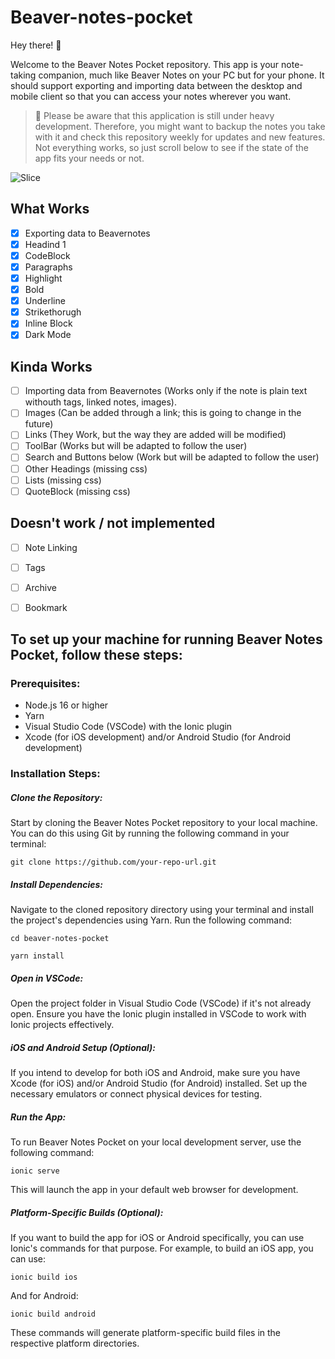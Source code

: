 # Beaver-notes-pocket

Hey there! 👋 

Welcome to the Beaver Notes Pocket repository. This app is your note-taking companion, much like Beaver Notes on your PC but for your phone. It should support exporting and importing data between the desktop and mobile client so that you can access your notes wherever you want.

> 🔩 Please be aware that this application is still under heavy development. Therefore, you might want to backup the notes you take with it and check this repository weekly for updates and new features. Not everything works, so just scroll below to see if the state of the app fits your needs or not.


![Slice](https://github.com/Daniele-rolli/Beaver-notes-pocket/assets/67503004/05e6a41c-3113-46b6-8574-7cf97d6e2722)

## What Works 

- [x] Exporting data to Beavernotes
- [x] Headind 1
- [x] CodeBlock
- [x] Paragraphs
- [x] Highlight
- [x] Bold
- [x] Underline
- [x] Strikethorugh
- [x] Inline Block
- [x] Dark Mode

## Kinda Works

- [ ] Importing data from Beavernotes (Works only if the note is plain text withouth tags, linked notes, images).
- [ ] Images (Can be added through a link; this is going to change in the future)
- [ ] Links (They Work, but the way they are added will be modified)
- [ ] ToolBar (Works but will be adapted to follow the user)
- [ ] Search and Buttons below (Work but will be adapted to follow the user)
- [ ] Other Headings (missing css)
- [ ] Lists (missing css)
- [ ] QuoteBlock (missing css)

## Doesn't work / not implemented 

- [ ] Note Linking
- [ ] Tags
- [ ] Archive
- [ ] Bookmark
  

## To set up your machine for running Beaver Notes Pocket, follow these steps:

### Prerequisites:

- Node.js 16 or higher
- Yarn
- Visual Studio Code (VSCode) with the Ionic plugin
- Xcode (for iOS development) and/or Android Studio (for Android development)

### Installation Steps:

##### Clone the Repository: 
Start by cloning the Beaver Notes Pocket repository to your local machine. You can do this using Git by running the following command in your terminal:
```
git clone https://github.com/your-repo-url.git
```
##### Install Dependencies: 
Navigate to the cloned repository directory using your terminal and install the project's dependencies using Yarn. Run the following command:
```
cd beaver-notes-pocket
```
```
yarn install
```
##### Open in VSCode: 
Open the project folder in Visual Studio Code (VSCode) if it's not already open. Ensure you have the Ionic plugin installed in VSCode to work with Ionic projects effectively.

##### iOS and Android Setup (Optional): 
If you intend to develop for both iOS and Android, make sure you have Xcode (for iOS) and/or Android Studio (for Android) installed. Set up the necessary emulators or connect physical devices for testing.
##### Run the App: 
To run Beaver Notes Pocket on your local development server, use the following command:
```
ionic serve
```
This will launch the app in your default web browser for development.
##### Platform-Specific Builds (Optional): 
If you want to build the app for iOS or Android specifically, you can use Ionic's commands for that purpose. For example, to build an iOS app, you can use:
```
ionic build ios
```
And for Android:
```
ionic build android
```
These commands will generate platform-specific build files in the respective platform directories.

